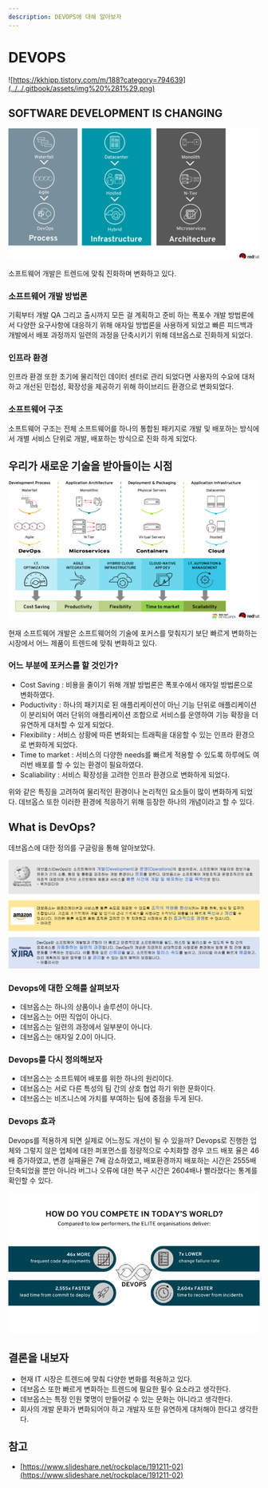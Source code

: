```yaml
---
description: DEVOPS에 대해 알아보자
---
```


# DEVOPS

![https://kkhipp.tistory.com/m/188?category=794639](../../.gitbook/assets/img%20%281%29.png)

## SOFTWARE DEVELOPMENT IS CHANGING

![](../../.gitbook/assets/1%20%2817%29.png)

소프트웨어 개발은 트렌드에 맞춰 진화하며 변화하고 있다.

### 소프트웨어 개발 방법론

기획부터 개발 QA 그리고 출시까지 모든 걸 계획하고 준비 하는 폭포수 개발 방법론에서 다양한 요구사항에 대응하기 위해 애자일 방법론을 사용하게 되었고 빠른 피드백과 개발에서 배포 과정까지 일련의 과정을 단축시키기 위해 데브옵스로 진화하게 되었다.

### 인프라 환경

인프라 환경 또한 초기에 물리적인 데이터 센터로 관리 되었다면 사용자의 수요에 대처하고 개선된 민첩성, 확장성을 제공하기 위해 하이브리드 환경으로 변화되었다.

### 소프트웨어 구조

소프트웨어 구조는 전체 소프트웨어를 하나의 통합된 패키지로 개발 및 배포하는 방식에서 개별 서비스 단위로 개발, 배포하는 방식으로 진화 하게 되었다.

## 우리가 새로운 기술을 받아들이는 시점

![](../../.gitbook/assets/2%20%287%29.png)

현재 소프트웨어 개발은 소프트웨어의 기술에 포커스를 맞춰지기 보단 빠르게 변화하는 시장에서 어느 제품이 트렌드에 맞춰 변화하고 있다.

### 어느 부분에 포커스를 할 것인가?

* Cost Saving : 비용을 줄이기 위해 개발 방법론은 폭포수에서 애자일 방법론으로 변화하였다.
* Poductivity : 하나의 패키지로 된 애플리케이션이 아닌 기능 단위로 애플리케이션이 분리되어 여러 단위의 애플리케이션 조합으로 서비스를 운영하여 기능 확장을 더 유연하게 대처할 수 있게 되었다.
* Flexibility : 서비스 상황에 따른 변화되는 트래픽을 대응할 수 있는 인프라 환경으로 변화하게 되었다.
* Time to market : 서비스의 다양한 needs를 빠르게 적용할 수 있도록 하루에도 여러번 배포를 할 수 있는 환경이 필요하였다.
* Scaliability : 서비스 확장성을 고려한 인프라 환경으로 변화하게 되었다.

위와 같은 특징을 고려하여 물리적인 환경이나 논리적인 요소들이 많이 변화하게 되었다. 데브옵스 또한 이러한 환경에 적응하기 위해 등장한 하나의 개념이라고 할 수 있다.

## What is DevOps?

데브옵스에 대한 정의를 구글링을 통해 알아보았다.

![](../../.gitbook/assets/3%20%287%29.png)

### Devops에 대한 오해를 살펴보자

* 데브옵스는 하나의 상품이나 솔루션이 아니다.
* 데브옵스는 어떤 직업이 아니다.
* 데브옵스는 일련의 과정에서 일부분이 아니다.
* 데브옵스는 애자일 2.0이 아니다.

### Devops를 다시 정의해보자

* 데브옵스는 소프트웨어 배포를 위한 하나의 원리이다.
* 데브옵스는 서로 다른 특성의 팀 간의 상호 협업 하기 위한 문화이다.
* 데브옵스는 비즈니스에 가치를 부여하는 팀에 중점을 두게 된다.

### Devops 효과

Devops를 적용하게 되면 실제로 어느정도 개선이 될 수 있을까? Devops로 진행한 업체와 그렇지 않은 업체에 대한 퍼포먼스를 정량적으로 수치화할 경우 코드 배포 율은 46배 증가하였고, 변경 실패율은 7배 감소하였고, 배포환경까지 배포하는 시간은 2555배 단축되었을 뿐만 아니라 버그나 오류에 대한 복구 시간은 2604배나 빨라졌다는 통계를 확인할 수 있다.

![](../../.gitbook/assets/4%20%283%29.png)

## 결론을 내보자

* 현재 IT 시장은 트렌드에 맞춰 다양한 변화를 적용하고 있다.
* 데브옵스 또한 빠르게 변화하는 트렌드에 필요한 필수 요소라고 생각한다.
* 데브옵스는 특정 인원 몇명이 만들어갈 수 있는 문화는 아니라고 생각한다.
* 회사의 개발 문화가 변화되어야 하고 개발자 또한 유연하게 대처해야 한다고 생각한다.

## 참고

* [https://www.slideshare.net/rockplace/191211-02](https://www.slideshare.net/rockplace/191211-02)

